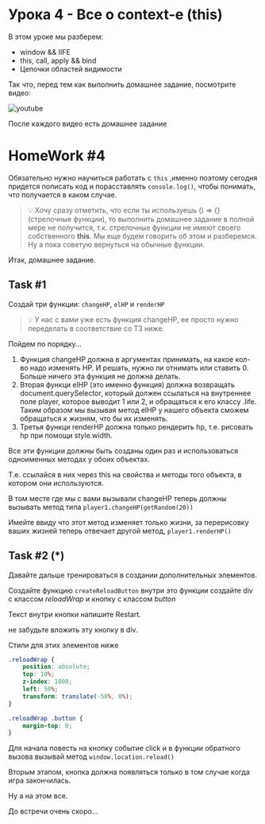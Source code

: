# Урока 4 - Все о context-е (this)

В этом уроке мы разберем:
- window && IIFE
- this, call, apply && bind
- Цепочки областей видимости

Так что, перед тем как выполнить домашнее задание, посмотрите видео:

![youtube](https://youtu.be/jN9PxaHSg1w)

После каждого видео есть домашнее задание

# HomeWork #4

Обязательно нужно научиться работать с `this` ,именно поэтому сегодня придется пописать код и порасставлять `console.log()`, чтобы понимать, что получается в каком случае.

> 💡 Хочу сразу отметить, что если ты используешь () ⇒ {} (стрелочные функции), то выполнить домашнее задание в полной мере не получится, т.к. стрелочные функции не имеют своего собственного **this**. Мы еще будем говорить об этом и разберемся. Ну а пока советую вернуться на обычные функции.

Итак, домашнее задание.

## Task #1

Создай три функции: `changeHP`, `elHP` и `renderHP`

> 💡 У нас с вами уже есть функция changeHP, ее просто нужно переделать в соответствие со ТЗ ниже.

Пойдем по порядку...

1. Функция changeHP должна в аргументах принимать, на какое кол-во надо изменять HP. И решать, нужно ли отнимать или ставить 0. Больше ничего эта функция не должна делать.
2. Вторая функци elHP (это именно функция) должна возвращать document.querySelector, который должен ссылаться на внутреннее поле player, которое выводит 1 или 2, и обращаться к его классу .life. Таким образом мы вызывая метод elHP у нашего объекта сможем обращаться к жизням, что бы их изменять.
3. Третья функци renderHP должна только рендерить hp, т.е. рисовать hp при помощи style.width.

Все эти функции должны быть созданы один раз и использоваться одноименных методах у обоих объектах.

Т.е. ссылайся в них через this на свойства и методы того объекта, в котором они используются.

В том месте где мы с вами вызывали changeHP теперь должны вызывать метод типа `player1.changeHP(getRandom(20))`

Имейте ввиду что этот метод изменяет только жизни, за перерисовку ваших жизней теперь отвечает другой метод, `player1.renderHP()`

## Task #2 (*)

Давайте дальше тренироваться в создании дополнительных элементов.

Создайте функцию `createReloadButton` внутри это функции создайте div с классом *reloadWrap* и кнопку с классом *button*

Текст внутри кнопки напишите Restart.

не забудьте вложить эту кнопку в div.

Стили для этих элементов ниже

```css
.reloadWrap {
    position: absolute;
    top: 10%;
    z-index: 1000;
    left: 50%;
    transform: translate(-50%, 0%);
}

.reloadWrap .button {
    margin-top: 0;
}
```

Для начала повесть на кнопку событие click и в функции обратного вызова вызывай метод `window.location.reload()`

Вторым этапом, кнопка должна появляться только в том случае когда игра закончилась.

Ну а на этом все.

До встречи очень скоро...
